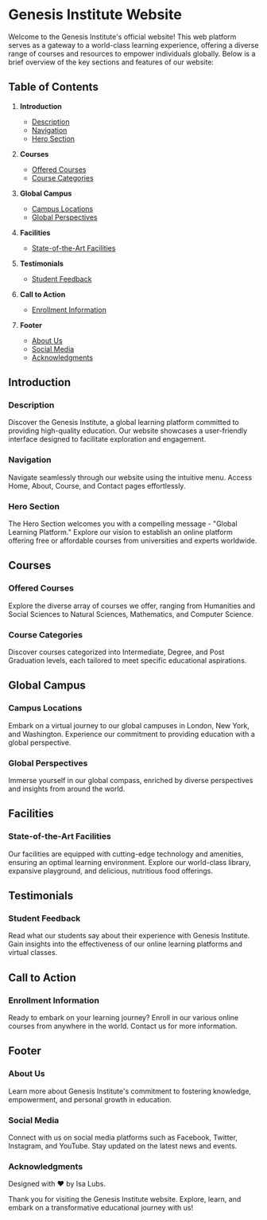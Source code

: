 # Genesis Institute Website

Welcome to the Genesis Institute's official website! This web platform serves as a gateway to a world-class learning experience, offering a diverse range of courses and resources to empower individuals globally. Below is a brief overview of the key sections and features of our website:

## Table of Contents

1. **Introduction**
   - [Description](#description)
   - [Navigation](#navigation)
   - [Hero Section](#hero-section)
  
2. **Courses**
   - [Offered Courses](#offered-courses)
   - [Course Categories](#course-categories)

3. **Global Campus**
   - [Campus Locations](#campus-locations)
   - [Global Perspectives](#global-perspectives)

4. **Facilities**
   - [State-of-the-Art Facilities](#facilities)

5. **Testimonials**
   - [Student Feedback](#student-feedback)

6. **Call to Action**
   - [Enrollment Information](#enrollment-information)

7. **Footer**
   - [About Us](#about-us)
   - [Social Media](#social-media)
   - [Acknowledgments](#acknowledgments)

## Introduction

### Description

Discover the Genesis Institute, a global learning platform committed to providing high-quality education. Our website showcases a user-friendly interface designed to facilitate exploration and engagement.

### Navigation

Navigate seamlessly through our website using the intuitive menu. Access Home, About, Course, and Contact pages effortlessly.

### Hero Section

The Hero Section welcomes you with a compelling message - "Global Learning Platform." Explore our vision to establish an online platform offering free or affordable courses from universities and experts worldwide.

## Courses

### Offered Courses

Explore the diverse array of courses we offer, ranging from Humanities and Social Sciences to Natural Sciences, Mathematics, and Computer Science.

### Course Categories

Discover courses categorized into Intermediate, Degree, and Post Graduation levels, each tailored to meet specific educational aspirations.

## Global Campus

### Campus Locations

Embark on a virtual journey to our global campuses in London, New York, and Washington. Experience our commitment to providing education with a global perspective.

### Global Perspectives

Immerse yourself in our global compass, enriched by diverse perspectives and insights from around the world.

## Facilities

### State-of-the-Art Facilities

Our facilities are equipped with cutting-edge technology and amenities, ensuring an optimal learning environment. Explore our world-class library, expansive playground, and delicious, nutritious food offerings.

## Testimonials

### Student Feedback

Read what our students say about their experience with Genesis Institute. Gain insights into the effectiveness of our online learning platforms and virtual classes.

## Call to Action

### Enrollment Information

Ready to embark on your learning journey? Enroll in our various online courses from anywhere in the world. Contact us for more information.

## Footer

### About Us

Learn more about Genesis Institute's commitment to fostering knowledge, empowerment, and personal growth in education.

### Social Media

Connect with us on social media platforms such as Facebook, Twitter, Instagram, and YouTube. Stay updated on the latest news and events.

### Acknowledgments

Designed with ❤️ by Isa Lubs.

Thank you for visiting the Genesis Institute website. Explore, learn, and embark on a transformative educational journey with us!
